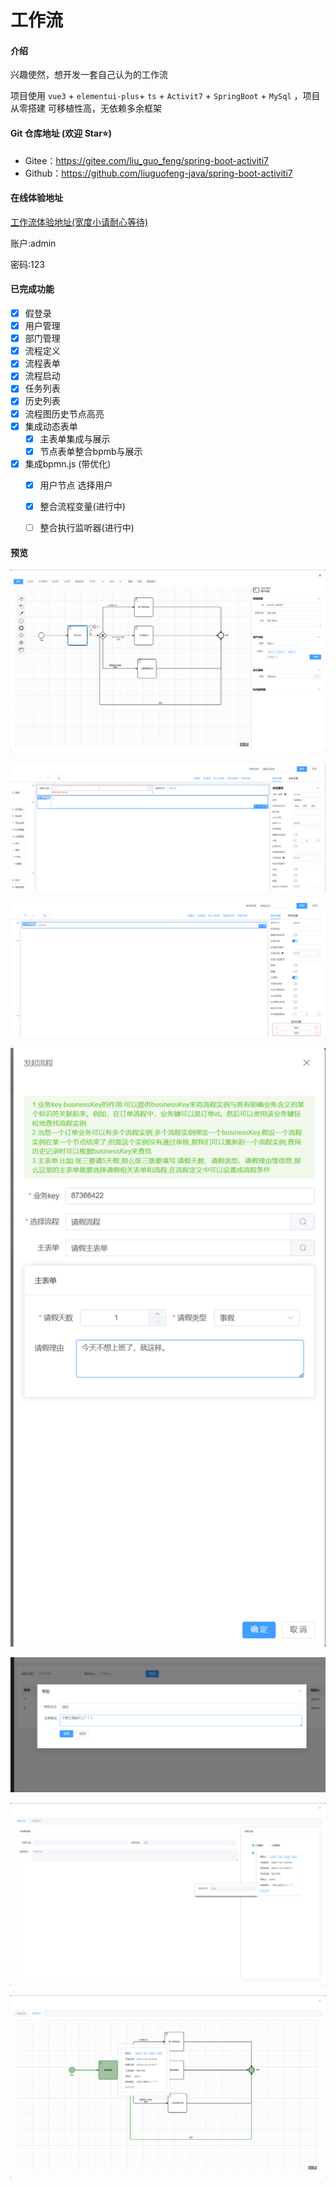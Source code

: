# 工作流

#### 介绍

兴趣使然，想开发一套自己认为的工作流

项目使用 `vue3` + `elementui-plus`+ `ts` + `Activit7` + `SpringBoot` + `MySql` ，项目从零搭建 可移植性高，无依赖多余框架

#### Git 仓库地址 (欢迎 Star⭐)

- Gitee：https://gitee.com/liu_guo_feng/spring-boot-activiti7
- Github：https://github.com/liuguofeng-java/spring-boot-activiti7

#### 在线体验地址

[工作流体验地址(宽度小请耐心等待)](http://119.3.177.255/)

账户:admin

密码:123

#### 已完成功能

- [x] 假登录
- [x] 用户管理
- [x] 部门管理
- [x] 流程定义
- [x] 流程表单
- [x] 流程启动
- [x] 任务列表
- [x] 历史列表
- [x] 流程图历史节点高亮
- [x] 集成动态表单
  - [x] 主表单集成与展示
  - [x] 节点表单整合bpmb与展示

- [x] 集成bpmn.js (带优化)
  - [x] 用户节点 选择用户
  - [x] 整合流程变量(进行中)
  - [ ] 整合执行监听器(进行中)





####  预览

![](images/bpmn.png)

![](images/leaveMain.png)

![](images/auditStatus.png)

![](images/start.png)

![](images/approve.png)

![](images/log.png)

![](images/flow.png)


